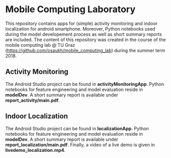 # Mobile Computing Laboratory

This repository contains apps for (simple) activity monitoring and indoor localization for android 
smartphone. Moreover, Python notebooks used during the model developement process as well as short summary reports 
are included. The content of this repository was created in the course of the mobile computing lab @ TU Graz 
(https://github.com/osaukh/mobile_computing_lab) during the summer term 2018.


## Activity Monitoring
The Android Studio project can be found in **activityMonitoringApp**. Python notebooks for feature engineering and 
model evaluation reside in **modelDev**. A short summary report is available under **report_activity/main.pdf**.


## Indoor Localization
The Android Studio project can be found in **localizationApp**. Python notebooks for feature engineering and 
model evaluation reside in **modelDev**. A short summary report is available under **report_localization/main.pdf**. 
Finally, a video of a live demo is given in **livedemo_localization.mp4**.
